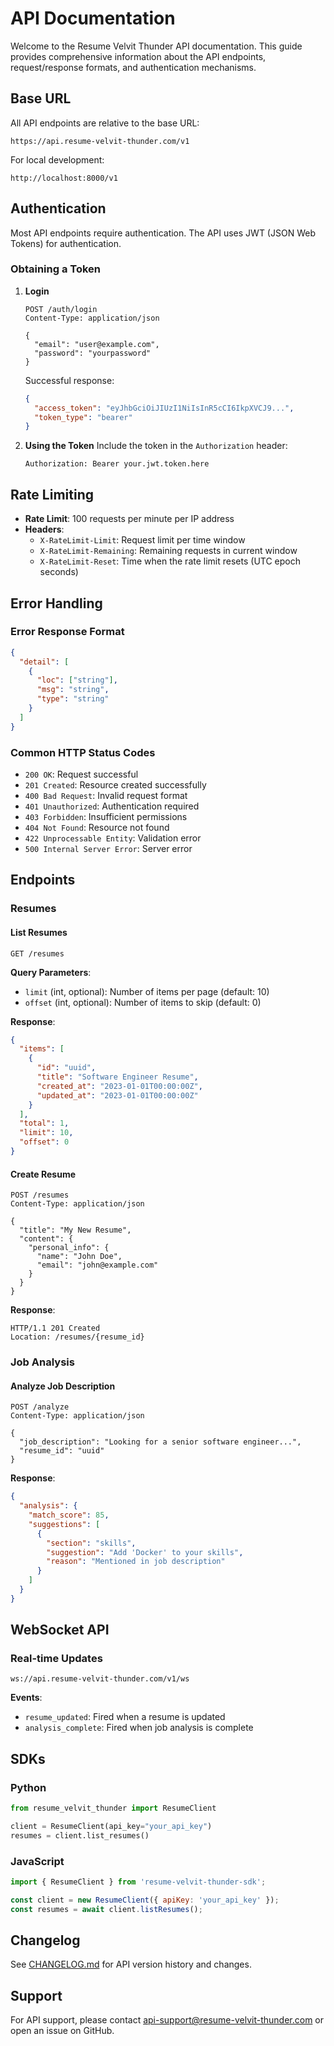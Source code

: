 # API Documentation

Welcome to the Resume Velvit Thunder API documentation. This guide provides comprehensive information about the API endpoints, request/response formats, and authentication mechanisms.

## Base URL

All API endpoints are relative to the base URL:

```
https://api.resume-velvit-thunder.com/v1
```

For local development:

```
http://localhost:8000/v1
```

## Authentication

Most API endpoints require authentication. The API uses JWT (JSON Web Tokens) for authentication.

### Obtaining a Token

1. **Login**
   ```http
   POST /auth/login
   Content-Type: application/json
   
   {
     "email": "user@example.com",
     "password": "yourpassword"
   }
   ```

   Successful response:
   ```json
   {
     "access_token": "eyJhbGciOiJIUzI1NiIsInR5cCI6IkpXVCJ9...",
     "token_type": "bearer"
   }
   ```

2. **Using the Token**
   Include the token in the `Authorization` header:
   ```
   Authorization: Bearer your.jwt.token.here
   ```

## Rate Limiting

- **Rate Limit**: 100 requests per minute per IP address
- **Headers**:
  - `X-RateLimit-Limit`: Request limit per time window
  - `X-RateLimit-Remaining`: Remaining requests in current window
  - `X-RateLimit-Reset`: Time when the rate limit resets (UTC epoch seconds)

## Error Handling

### Error Response Format

```json
{
  "detail": [
    {
      "loc": ["string"],
      "msg": "string",
      "type": "string"
    }
  ]
}
```

### Common HTTP Status Codes

- `200 OK`: Request successful
- `201 Created`: Resource created successfully
- `400 Bad Request`: Invalid request format
- `401 Unauthorized`: Authentication required
- `403 Forbidden`: Insufficient permissions
- `404 Not Found`: Resource not found
- `422 Unprocessable Entity`: Validation error
- `500 Internal Server Error`: Server error

## Endpoints

### Resumes

#### List Resumes

```http
GET /resumes
```

**Query Parameters**:
- `limit` (int, optional): Number of items per page (default: 10)
- `offset` (int, optional): Number of items to skip (default: 0)

**Response**:
```json
{
  "items": [
    {
      "id": "uuid",
      "title": "Software Engineer Resume",
      "created_at": "2023-01-01T00:00:00Z",
      "updated_at": "2023-01-01T00:00:00Z"
    }
  ],
  "total": 1,
  "limit": 10,
  "offset": 0
}
```

#### Create Resume

```http
POST /resumes
Content-Type: application/json

{
  "title": "My New Resume",
  "content": {
    "personal_info": {
      "name": "John Doe",
      "email": "john@example.com"
    }
  }
}
```

**Response**:
```http
HTTP/1.1 201 Created
Location: /resumes/{resume_id}
```

### Job Analysis

#### Analyze Job Description

```http
POST /analyze
Content-Type: application/json

{
  "job_description": "Looking for a senior software engineer...",
  "resume_id": "uuid"
}
```

**Response**:
```json
{
  "analysis": {
    "match_score": 85,
    "suggestions": [
      {
        "section": "skills",
        "suggestion": "Add 'Docker' to your skills",
        "reason": "Mentioned in job description"
      }
    ]
  }
}
```

## WebSocket API

### Real-time Updates

```
ws://api.resume-velvit-thunder.com/v1/ws
```

**Events**:
- `resume_updated`: Fired when a resume is updated
- `analysis_complete`: Fired when job analysis is complete

## SDKs

### Python

```python
from resume_velvit_thunder import ResumeClient

client = ResumeClient(api_key="your_api_key")
resumes = client.list_resumes()
```

### JavaScript

```javascript
import { ResumeClient } from 'resume-velvit-thunder-sdk';

const client = new ResumeClient({ apiKey: 'your_api_key' });
const resumes = await client.listResumes();
```

## Changelog

See [CHANGELOG.md](/CHANGELOG.md) for API version history and changes.

## Support

For API support, please contact api-support@resume-velvit-thunder.com or open an issue on GitHub.
